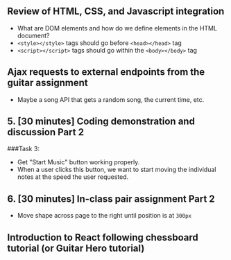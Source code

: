 ## Review of HTML, CSS, and Javascript integration
- What are DOM elements and how do we define elements in the HTML document?
- `<style></style>` tags should go before `<head></head>` tag
- `<script></script>` tags should go within the `<body></body>` tag

## Ajax requests to external endpoints from the guitar assignment
- Maybe a song API that gets a random song, the current time, etc.

## 5. [30 minutes] Coding demonstration and discussion Part 2
###Task 3:
- Get "Start Music" button working properly. 
- When a user clicks this button, we want to start moving the individual notes at the speed the user requested.

## 6. [30 minutes] In-class pair assignment Part 2
- Move shape across page to the right until position is at `300px`

## Introduction to React following chessboard tutorial (or Guitar Hero tutorial)